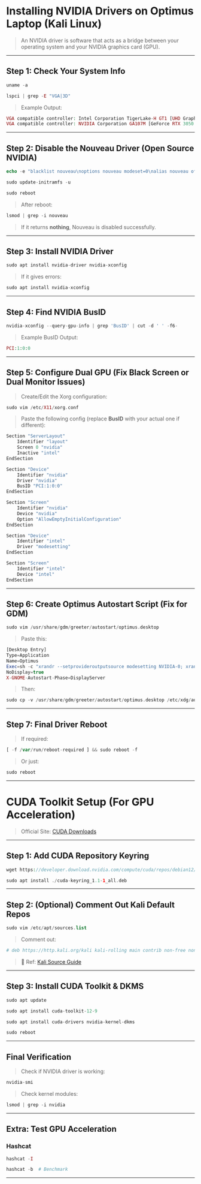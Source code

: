 
# Installing NVIDIA Drivers on Optimus Laptop (Kali Linux)

> An NVIDIA driver is software that acts as a bridge between your operating system and your NVIDIA graphics card (GPU).
---

## Step 1: Check Your System Info

```php
uname -a
```
```php
lspci | grep -E "VGA|3D"
```

> Example Output:

```php
VGA compatible controller: Intel Corporation TigerLake-H GT1 [UHD Graphics]
VGA compatible controller: NVIDIA Corporation GA107M [GeForce RTX 3050 Mobile]
```

---

## Step 2: Disable the Nouveau Driver (Open Source NVIDIA)

```php
echo -e "blacklist nouveau\noptions nouveau modeset=0\nalias nouveau off" | sudo tee /etc/modprobe.d/blacklist-nouveau.conf
```
```php
sudo update-initramfs -u
```
```php
sudo reboot
```

> After reboot:

```php
lsmod | grep -i nouveau
```
> If it returns **nothing**, Nouveau is disabled successfully.

---

##  Step 3: Install NVIDIA Driver

```php
sudo apt install nvidia-driver nvidia-xconfig
```
> If it gives errors:

```php
sudo apt install nvidia-xconfig
```

---

## Step 4: Find NVIDIA BusID

```php
nvidia-xconfig --query-gpu-info | grep 'BusID' | cut -d ' ' -f6-
```
> Example BusID Output:

```php
PCI:1:0:0
```

---

## Step 5: Configure Dual GPU (Fix Black Screen or Dual Monitor Issues)

> Create/Edit the Xorg configuration:

```php
sudo vim /etc/X11/xorg.conf
```

> Paste the following config (replace **BusID** with your actual one if different):

```php
Section "ServerLayout"
    Identifier "layout"
    Screen 0 "nvidia"
    Inactive "intel"
EndSection

Section "Device"
    Identifier "nvidia"
    Driver "nvidia"
    BusID "PCI:1:0:0"
EndSection

Section "Screen"
    Identifier "nvidia"
    Device "nvidia"
    Option "AllowEmptyInitialConfiguration"
EndSection

Section "Device"
    Identifier "intel"
    Driver "modesetting"
EndSection

Section "Screen"
    Identifier "intel"
    Device "intel"
EndSection
```

---

## Step 6: Create Optimus Autostart Script (Fix for GDM)

```php
sudo vim /usr/share/gdm/greeter/autostart/optimus.desktop
```

> Paste this:

```php
[Desktop Entry]
Type=Application
Name=Optimus
Exec=sh -c "xrandr --setprovideroutputsource modesetting NVIDIA-0; xrandr --auto"
NoDisplay=true
X-GNOME-Autostart-Phase=DisplayServer
```

> Then:

```php
sudo cp -v /usr/share/gdm/greeter/autostart/optimus.desktop /etc/xdg/autostart/optimus.desktop
```

---

## Step 7: Final Driver Reboot

> If required:

```php
[ -f /var/run/reboot-required ] && sudo reboot -f
```

> Or just:

```php
sudo reboot
```

---

# CUDA Toolkit Setup (For GPU Acceleration)

> Official Site: [CUDA Downloads](https://developer.nvidia.com/cuda-downloads)

---

##  Step 1: Add CUDA Repository Keyring

```php
wget https://developer.download.nvidia.com/compute/cuda/repos/debian12/x86_64/cuda-keyring_1.1-1_all.deb
```
```php
sudo apt install ./cuda-keyring_1.1-1_all.deb
```

---

## Step 2: (Optional) Comment Out Kali Default Repos

```php
sudo vim /etc/apt/sources.list
```

> Comment out:

```php
# deb https://http.kali.org/kali kali-rolling main contrib non-free non-free-firmware
```

> 🔗 Ref: [Kali Source Guide](https://www.kali.org/docs/general-use/kali-linux-sources-list-repositories/)

---

## Step 3: Install CUDA Toolkit & DKMS

```php
sudo apt update
```
```php
sudo apt install cuda-toolkit-12-9
```
```php
sudo apt install cuda-drivers nvidia-kernel-dkms
```
```php
sudo reboot
```

---

## Final Verification

> Check if NVIDIA driver is working:

```php
nvidia-smi
```

> Check kernel modules:

```php
lsmod | grep -i nvidia
```

---

## Extra: Test GPU Acceleration

###  Hashcat

```php
hashcat -I
```
```php
hashcat -b  # Benchmark
```
---
